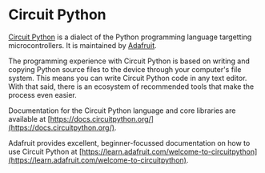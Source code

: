 # Circuit Python

[Circuit Python](https://docs.circuitpython.org/) is a dialect of the
Python programming language targetting microcontrollers. It is maintained
by [Adafruit](https://adafruit.com).

The programming experience with Circuit Python is based on writing and
copying Python source files to the device through your computer's file
system. This means you can write Circuit Python code in any text editor.
With that said, there is an ecosystem of recommended tools that make the
process even easier.

Documentation for the Circuit Python language and core libraries are
available at
[https://docs.circuitpython.org/](https://docs.circuitpython.org/).

Adafruit provides excellent, beginner-focussed documentation on how to use
Circuit Python at
[https://learn.adafruit.com/welcome-to-circuitpython](https://learn.adafruit.com/welcome-to-circuitpython).
